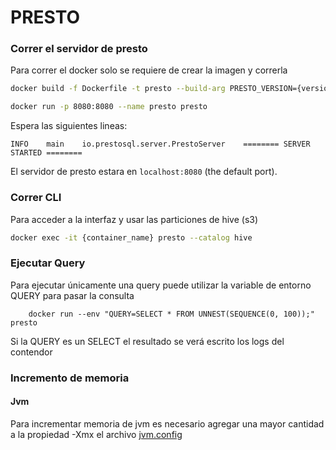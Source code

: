# PRESTO

### Correr el servidor de presto

Para correr el docker solo se requiere de crear la imagen y correrla

```bash
docker build -f Dockerfile -t presto --build-arg PRESTO_VERSION={version} .
```

```bash
docker run -p 8080:8080 --name presto presto
```

Espera las siguientes lineas:
```
INFO	main	io.prestosql.server.PrestoServer	======== SERVER STARTED ========
```

El servidor de presto estara en `localhost:8080` (the default port).

### Correr CLI

Para acceder a la interfaz y usar las particiones de hive (s3)

```bash
docker exec -it {container_name} presto --catalog hive
```

### Ejecutar Query 

Para ejecutar únicamente una query puede utilizar la variable de entorno QUERY para pasar la consulta

```
    docker run --env "QUERY=SELECT * FROM UNNEST(SEQUENCE(0, 100));" presto
```

Si la QUERY es un SELECT el resultado se verá escrito los logs del contendor

### Incremento de memoria 

#### Jvm

Para incrementar memoria de jvm es necesario agregar una mayor cantidad a la propiedad -Xmx el archivo [jvm.config](./default/etc/jvm.config)
